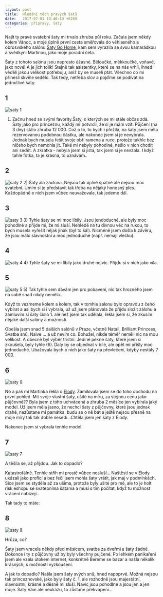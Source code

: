 ```yaml
---
layout: post
title:  Hledání těch pravých šatů
date:   2017-07-01 13:46:13 +0200
categories: přípravy, šaty
---
```


Najít ty pravé svatební šaty mi trvalo zhruba půl roku. Začala jsem někdy kolem Vánoc, a moje úplně první
cesta směřovala do věhlasného a obrosvského salónu [Šaty Go Home](http://www.satygohome.cz/), kam sem vyrazila
se svou kamarádkou a svědkyní Martinou, jako moje poradní četa.

Šaty z tohoto salónu jsou naprosto úžasné. Běloučké, měkkoučké, voňavé, jako nové! A je jich tolik!
Stejně tak asistentky, které se na nás vrhli, ihned věděli jakou velikost potřebuju, aniž by se museli ptát. Všechno
co mi přinesli skvěle sedělo. Tak tedy, netřeba slov a pojďme se podívat na jednotlivé šaty:

## 1
![saty 1]({{site.url}}/assets/img/saty1.jpg)
1) Začnu hned se svými favority.Šaty, o kterých se mi stále občas zdá. Šaty jako pro princeznu, každý mi potvrdil, že si je mám vzít.
Půjčení (na 3 dny) stálo zhruba 12 000. Což o to, to bych i přežila, na šaty jsem měla rezervovanou podobnou částku,
ale nakonec jsem si je nevybrala. Jednak bych musela řešit svoje obří ramena a ruce, protože takhle bez ničeho bych nemohla jít.
Také mi nebyly pohodlné, nešlo v nich chodit ani sedět. A zkrátka - nebyla jsem si jistá, tak jsem si je nevzala.
I když tahle fotka, ta je krásná, to uznávám..

## 2
![saty 2]({{site.url}}/assets/img/saty2.jpg)
2) Šaty ala záclona. Nejsou tak úplně špatné ale nejsou moc svatební. Umím si je představit tak třeba na nějaký honosný ples.
Každopádně o nich jsem vůbec neuvažovala, tak jedeme dál.

## 3
![saty 3]({{site.url}}/assets/img/saty3.jpg)
3) Tyhle šaty se mi moc líbily. Jsou jendoduché, ale byly moc pohodlné a příjde mi, že mi sluší. Nehledě na tu divnou věc na rukou,
to bych musela vyřešit nějak jinak (byl to šál). Nicméně jsem došla k závěru, že jsou málo slavnostní a moc jednoduché (např. nemají vlečku).

## 4
![saty 4]({{site.url}}/assets/img/saty4.jpg)
4) Tyhle šaty se mi líbily jako druhé nejvíc. Příjdu si v nich jako víla.

## 5
![saty 5]({{site.url}}/assets/img/saty5.jpg)
5) Tak tyhle sem dávám jen pro pobavení, nic tak hrozného jsem na sobě snad nikdy neměla... 

Když to vezmeme kolem a kolem, tak v tomhle salonu bylo opravdu z čeho vybírat a asi bych si i vybrala, už už jsem 
plánovala že příjdu složit zálohu a zamluvím si šaty číslo 1. ale než jsem tak udělala, řekla jsem si, že zkusím nějaké další
salóny a možnosti.

Obešla jsem snad 5 dalších salónů v Praze, včetně Natali, Brilliant Princess, Svatba snů, Naive ... a už nevím co. Bohužel,
nikde téměř neměli nic na mou velikost. A obecně byl výběr tristní. Jediné pěkné šaty, které jsem si zkoušela, byly tyhle (6).
Daly by se objednat v bílé, ale opět mi přišly moc jednoduché. Ubažovala bych o nich jako šaty na převlečení, kdyby nestály 7 000.

## 6
![saty 6]({{site.url}}/assets/img/saty6.jpg)

No a pak mi Martinka řekla o [Elody](https://elody.cz/). Zamilovala jsem se do toho obchodu na první pohled.
Mít svoje vlastní šaty, ušité na míru, za stejnou cenu jako půjčovné?? Byla jsem z toho uchvácená a zhruba 2 měsíce jen
vybírala jaký model. Už jsem měla jasno, že nechci šaty z půjčovny, které jsou jednak drahé, nezůstane mi památka, budu se
o ně bát a ještě nejsou přesně na moje míry tak tak dobře nesedí...Chtěla jsem jen šaty z Elody.

Nakonec jsem si vybrala tenhle model:

## 7
![saty 7]({{site.url}}/assets/img/saty7.jpg)

A těšila se, až příjdou. Jak to dopadlo?

Katastrofálně. Tenhle střih mi prostě vůbec nesluší... Naštěstí se v Elody ukázali jako profící a bez řečí jsem mohla šaty vrátit,
jak maj v podmínkách. Sice jsem se styděla až za ušima, protože byly ušité pro mě, ale to je holt risk eshopu se svatebníma šatama
a musí s tím počítat, když tu možnost vrácení nabízejí..

Tak tady to máte:

## 8
![saty 8]({{site.url}}/assets/img/saty8.jpg)

Hrůza, co?

Šaty jsem vracela někdy před měsícem, svatba za dveřmi a šaty žádné. Dokonce i ty z půjčovny už by byly všechny pujčené.
Po lehkém panikaření jsem ale vzala útokem internet, konkrétně Bereme se bazar a našla několik krásných, s možností vyzkoušení.

A jak to dopadlo? Našla jsem šaty svých snů, hned napoprvé. Možná nejsou tak princeznovské, jako byly šaty č. 1, ale rozhodně jsou
majestátní, slavnostní, krásné a děsně mi sluší. Navíc jsou pohodlné a jsou jen a jen moje. Šaty Vám ale neukážu, 
to zůstane překvapení...


